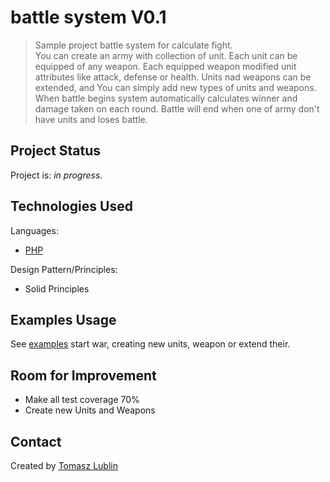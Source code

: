 # battle system V0.1
> Sample project battle system for calculate fight.  
> You can create an army with collection of unit. Each unit can be equipped of any weapon.
> Each equipped weapon modified unit attributes like attack, defense or health.
> Units nad weapons can be extended, and You can simply add new types of units and weapons.
> When battle begins system automatically calculates winner and damage taken on each round.
> Battle will end when one of army don't have units and loses battle.

## Project Status
Project is: _in progress_.

## Technologies Used
Languages:
- [PHP](https://www.php.net/)

Design Pattern/Principles:
- Solid Principles

## Examples Usage
See [examples](https://github.com/lubski/battle-system/examples/) start war, creating new units, weapon or extend their.

## Room for Improvement
- Make all test coverage 70%
- Create new Units and Weapons

## Contact
Created by [Tomasz Lublin](mailto:lubski@gmail.com)


